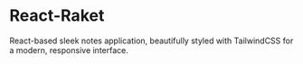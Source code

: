 # React-Raket
React-based sleek notes application, beautifully styled with TailwindCSS for a modern, responsive interface.
